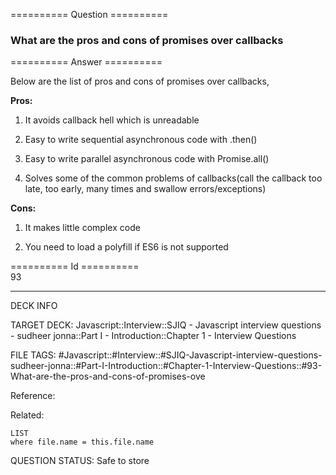 ========== Question ==========  

### What are the pros and cons of promises over callbacks  

========== Answer ==========  

Below are the list of pros and cons of promises over callbacks,

**Pros:**

1. It avoids callback hell which is unreadable

2. Easy to write sequential asynchronous code with .then()

3. Easy to write parallel asynchronous code with Promise.all()

4. Solves some of the common problems of callbacks(call the callback too late, too early, many times and swallow errors/exceptions)

**Cons:**

1. It makes little complex code

2. You need to load a polyfill if ES6 is not supported

========== Id ==========  
93

---

DECK INFO

TARGET DECK: Javascript::Interview::SJIQ - Javascript interview questions - sudheer jonna::Part I - Introduction::Chapter 1 - Interview Questions

FILE TAGS: #Javascript::#Interview::#SJIQ-Javascript-interview-questions-sudheer-jonna::#Part-I-Introduction::#Chapter-1-Interview-Questions::#93-What-are-the-pros-and-cons-of-promises-ove

Reference:

Related:

```dataview
LIST
where file.name = this.file.name
```

QUESTION STATUS: Safe to store
